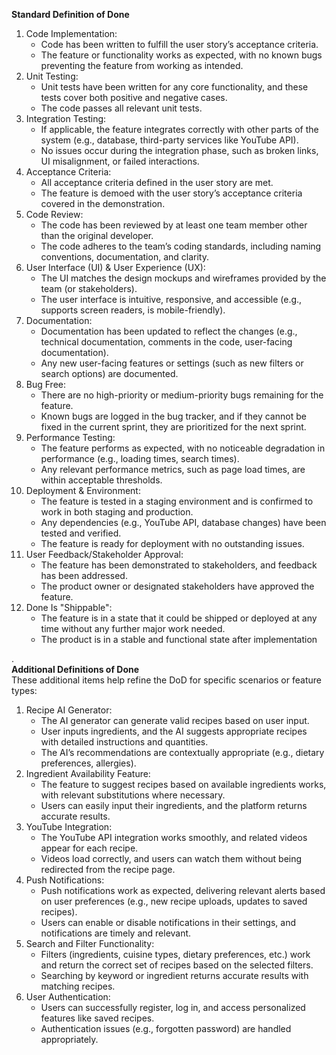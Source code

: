 **Standard Definition of Done** 

1. Code Implementation:  
   * Code has been written to fulfill the user story’s acceptance criteria.  
   * The feature or functionality works as expected, with no known bugs preventing the feature from working as intended.  
2. Unit Testing:  
   * Unit tests have been written for any core functionality, and these tests cover both positive and negative cases.  
   * The code passes all relevant unit tests.  
3. Integration Testing:  
   * If applicable, the feature integrates correctly with other parts of the system (e.g., database, third-party services like YouTube API).  
   * No issues occur during the integration phase, such as broken links, UI misalignment, or failed interactions.  
4. Acceptance Criteria:  
   * All acceptance criteria defined in the user story are met.  
   * The feature is demoed with the user story’s acceptance criteria covered in the demonstration.  
5. Code Review:  
   * The code has been reviewed by at least one team member other than the original developer.  
   * The code adheres to the team’s coding standards, including naming conventions, documentation, and clarity.  
6. User Interface (UI) & User Experience (UX):  
   * The UI matches the design mockups and wireframes provided by the team (or stakeholders).  
   * The user interface is intuitive, responsive, and accessible (e.g., supports screen readers, is mobile-friendly).  
7. Documentation:  
   * Documentation has been updated to reflect the changes (e.g., technical documentation, comments in the code, user-facing documentation).  
   * Any new user-facing features or settings (such as new filters or search options) are documented.  
8. Bug Free:  
   * There are no high-priority or medium-priority bugs remaining for the feature.  
   * Known bugs are logged in the bug tracker, and if they cannot be fixed in the current sprint, they are prioritized for the next sprint.  
9. Performance Testing:  
   * The feature performs as expected, with no noticeable degradation in performance (e.g., loading times, search times).  
   * Any relevant performance metrics, such as page load times, are within acceptable thresholds.  
10. Deployment & Environment:  
    * The feature is tested in a staging environment and is confirmed to work in both staging and production.  
    * Any dependencies (e.g., YouTube API, database changes) have been tested and verified.  
    * The feature is ready for deployment with no outstanding issues.  
11. User Feedback/Stakeholder Approval:  
    * The feature has been demonstrated to stakeholders, and feedback has been addressed.  
    * The product owner or designated stakeholders have approved the feature.  
12. Done Is "Shippable":  
    * The feature is in a state that it could be shipped or deployed at any time without any further major work needed.  
    * The product is in a stable and functional state after implementation

.  
**Additional Definitions of Done**   
These additional items help refine the DoD for specific scenarios or feature types:

1. Recipe AI Generator:  
   * The AI generator can generate valid recipes based on user input.  
   * User inputs ingredients, and the AI suggests appropriate recipes with detailed instructions and quantities.  
   * The AI’s recommendations are contextually appropriate (e.g., dietary preferences, allergies).  
2. Ingredient Availability Feature:  
   * The feature to suggest recipes based on available ingredients works, with relevant substitutions where necessary.  
   * Users can easily input their ingredients, and the platform returns accurate results.  
3. YouTube Integration:  
   * The YouTube API integration works smoothly, and related videos appear for each recipe.  
   * Videos load correctly, and users can watch them without being redirected from the recipe page.  
4. Push Notifications:  
   * Push notifications work as expected, delivering relevant alerts based on user preferences (e.g., new recipe uploads, updates to saved recipes).  
   * Users can enable or disable notifications in their settings, and notifications are timely and relevant.  
5. Search and Filter Functionality:  
   * Filters (ingredients, cuisine types, dietary preferences, etc.) work and return the correct set of recipes based on the selected filters.  
   * Searching by keyword or ingredient returns accurate results with matching recipes.  
6. User Authentication:  
   * Users can successfully register, log in, and access personalized features like saved recipes.  
   * Authentication issues (e.g., forgotten password) are handled appropriately.